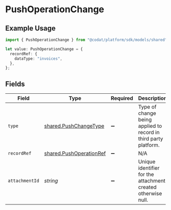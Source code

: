 # PushOperationChange

## Example Usage

```typescript
import { PushOperationChange } from "@codat/platform/sdk/models/shared";

let value: PushOperationChange = {
  recordRef: {
    dataType: "invoices",
  },
};
```

## Fields

| Field                                                                     | Type                                                                      | Required                                                                  | Description                                                               |
| ------------------------------------------------------------------------- | ------------------------------------------------------------------------- | ------------------------------------------------------------------------- | ------------------------------------------------------------------------- |
| `type`                                                                    | [shared.PushChangeType](../../../sdk/models/shared/pushchangetype.md)     | :heavy_minus_sign:                                                        | Type of change being applied to record in third party platform.           |
| `recordRef`                                                               | [shared.PushOperationRef](../../../sdk/models/shared/pushoperationref.md) | :heavy_minus_sign:                                                        | N/A                                                                       |
| `attachmentId`                                                            | *string*                                                                  | :heavy_minus_sign:                                                        | Unique identifier for the attachment created otherwise null.              |